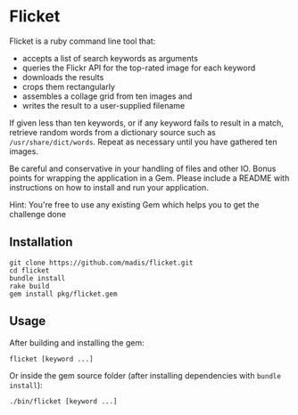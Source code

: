 # Flicket

Flicket is a ruby command line tool that:

* accepts a list of search keywords as arguments
* queries the Flickr API for the top-rated image for each keyword
* downloads the results
* crops them rectangularly
* assembles a collage grid from ten images and
* writes the result to a user-supplied filename

If given less than ten keywords, or if any keyword fails to
result in a match, retrieve random words from a dictionary
source such as `/usr/share/dict/words`. Repeat as necessary
until you have gathered ten images.

Be careful and conservative in your handling of files and
other IO. Bonus points for wrapping the application in a
Gem. Please include a README with instructions on how to
install and run your application.

Hint: You're free to use any existing Gem which helps you to
get the challenge done

## Installation

```
git clone https://github.com/madis/flicket.git
cd flicket
bundle install
rake build
gem install pkg/flicket.gem
```


## Usage

After building and installing the gem:

`flicket [keyword ...]`

Or inside the gem source folder (after installing dependencies with `bundle install`):

`./bin/flicket [keyword ...]`
